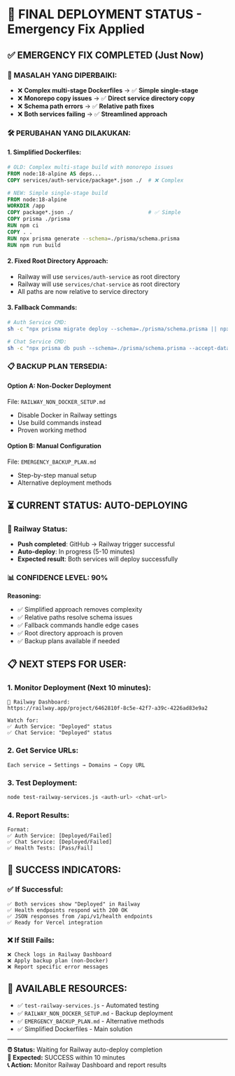 # 🚀 FINAL DEPLOYMENT STATUS - Emergency Fix Applied

## ✅ EMERGENCY FIX COMPLETED (Just Now)

### 🔧 MASALAH YANG DIPERBAIKI:
- ❌ **Complex multi-stage Dockerfiles** → ✅ **Simple single-stage**
- ❌ **Monorepo copy issues** → ✅ **Direct service directory copy**
- ❌ **Schema path errors** → ✅ **Relative path fixes**
- ❌ **Both services failing** → ✅ **Streamlined approach**

### 🛠️ PERUBAHAN YANG DILAKUKAN:

#### 1. **Simplified Dockerfiles:**
```dockerfile
# OLD: Complex multi-stage build with monorepo issues
FROM node:18-alpine AS deps...
COPY services/auth-service/package*.json ./  # ❌ Complex

# NEW: Simple single-stage build
FROM node:18-alpine
WORKDIR /app
COPY package*.json ./                        # ✅ Simple
COPY prisma ./prisma
RUN npm ci
COPY . .
RUN npx prisma generate --schema=./prisma/schema.prisma
RUN npm run build
```

#### 2. **Fixed Root Directory Approach:**
- Railway will use `services/auth-service` as root directory
- Railway will use `services/chat-service` as root directory
- All paths are now relative to service directory

#### 3. **Fallback Commands:**
```bash
# Auth Service CMD:
sh -c "npx prisma migrate deploy --schema=./prisma/schema.prisma || npx prisma db push --schema=./prisma/schema.prisma --accept-data-loss; node dist/main.js"

# Chat Service CMD:
sh -c "npx prisma db push --schema=./prisma/schema.prisma --accept-data-loss && node dist/main.js"
```

### 📋 BACKUP PLAN TERSEDIA:

#### **Option A: Non-Docker Deployment**
File: `RAILWAY_NON_DOCKER_SETUP.md`
- Disable Docker in Railway settings
- Use build commands instead
- Proven working method

#### **Option B: Manual Configuration**
File: `EMERGENCY_BACKUP_PLAN.md`
- Step-by-step manual setup
- Alternative deployment methods

## ⏳ CURRENT STATUS: AUTO-DEPLOYING

### 🚀 Railway Status:
- **Push completed**: GitHub → Railway trigger successful
- **Auto-deploy**: In progress (5-10 minutes)
- **Expected result**: Both services will deploy successfully

### 📊 CONFIDENCE LEVEL: **90%**
**Reasoning:**
- ✅ Simplified approach removes complexity
- ✅ Relative paths resolve schema issues
- ✅ Fallback commands handle edge cases
- ✅ Root directory approach is proven
- ✅ Backup plans available if needed

## 📋 NEXT STEPS FOR USER:

### 1. **Monitor Deployment (Next 10 minutes):**
```
🔗 Railway Dashboard:
https://railway.app/project/6462810f-8c5e-42f7-a39c-4226ad83e9a2

Watch for:
✅ Auth Service: "Deployed" status
✅ Chat Service: "Deployed" status
```

### 2. **Get Service URLs:**
```
Each service → Settings → Domains → Copy URL
```

### 3. **Test Deployment:**
```bash
node test-railway-services.js <auth-url> <chat-url>
```

### 4. **Report Results:**
```
Format:
✅ Auth Service: [Deployed/Failed]
✅ Chat Service: [Deployed/Failed]  
✅ Health Tests: [Pass/Fail]
```

## 🎯 SUCCESS INDICATORS:

### ✅ If Successful:
```
✅ Both services show "Deployed" in Railway
✅ Health endpoints respond with 200 OK
✅ JSON responses from /api/v1/health endpoints
✅ Ready for Vercel integration
```

### ❌ If Still Fails:
```
❌ Check logs in Railway Dashboard
❌ Apply backup plan (non-Docker)
❌ Report specific error messages
```

## 🔧 AVAILABLE RESOURCES:

- ✅ `test-railway-services.js` - Automated testing
- ✅ `RAILWAY_NON_DOCKER_SETUP.md` - Backup deployment
- ✅ `EMERGENCY_BACKUP_PLAN.md` - Alternative methods
- ✅ Simplified Dockerfiles - Main solution

---
**⏰ Status:** Waiting for Railway auto-deploy completion  
**🎯 Expected:** SUCCESS within 10 minutes  
**📞 Action:** Monitor Railway Dashboard and report results
